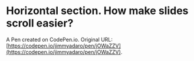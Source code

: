 # Horizontal section. How make slides scroll easier?

A Pen created on CodePen.io. Original URL: [https://codepen.io/jimmyadaro/pen/jOWaZZV](https://codepen.io/jimmyadaro/pen/jOWaZZV).

